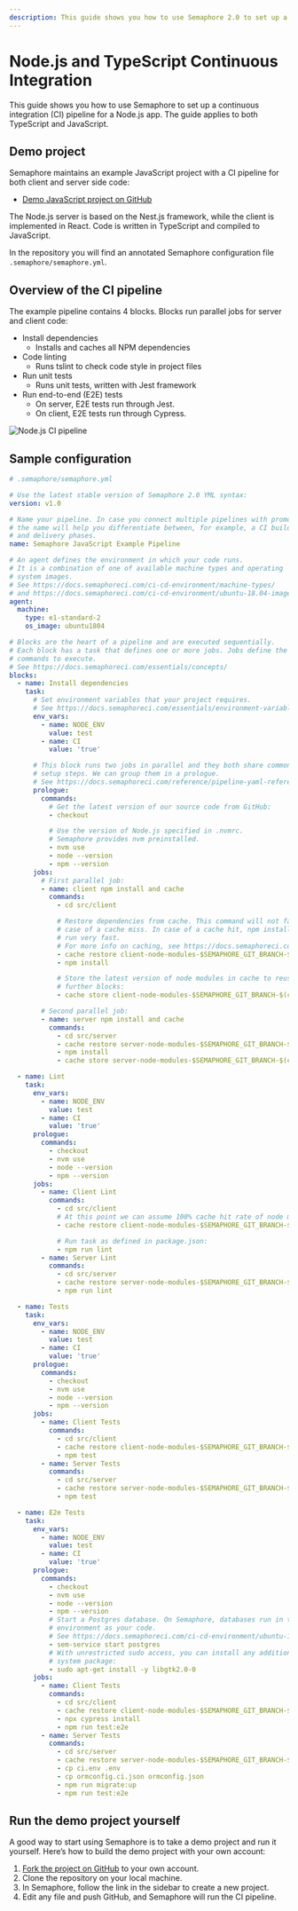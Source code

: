 ```yaml
---
description: This guide shows you how to use Semaphore 2.0 to set up a continuous integration pipeline for a Node.js app. It applies to both TypeScript and JavaScript.
---
```


# Node.js and TypeScript Continuous Integration

This guide shows you how to use Semaphore to set up a continuous integration
(CI) pipeline for a Node.js app. The guide applies to both TypeScript and
JavaScript.

## Demo project

Semaphore maintains an example JavaScript project with a CI pipeline for both
client and server side code:

- [Demo JavaScript project on GitHub][demo-project]

The Node.js server is based on the Nest.js framework, while the client is
implemented in React. Code is written in TypeScript and compiled to JavaScript.

In the repository you will find an annotated Semaphore configuration file
`.semaphore/semaphore.yml`.

## Overview of the CI pipeline

The example pipeline contains 4 blocks. Blocks run parallel jobs for server and
client code:

- Install dependencies
  - Installs and caches all NPM dependencies
- Code linting
  - Runs tslint to check code style in project files
- Run unit tests
  - Runs unit tests, written with Jest framework
- Run end-to-end (E2E) tests
  - On server, E2E tests run through Jest.
  - On client, E2E tests run through Cypress.

![Node.js CI pipeline](https://github.com/semaphoreci-demos/semaphore-demo-javascript/raw/master/images/ci-pipeline-client.png)

## Sample configuration

``` yaml
# .semaphore/semaphore.yml

# Use the latest stable version of Semaphore 2.0 YML syntax:
version: v1.0

# Name your pipeline. In case you connect multiple pipelines with promotions,
# the name will help you differentiate between, for example, a CI build phase
# and delivery phases.
name: Semaphore JavaScript Example Pipeline

# An agent defines the environment in which your code runs.
# It is a combination of one of available machine types and operating
# system images.
# See https://docs.semaphoreci.com/ci-cd-environment/machine-types/
# and https://docs.semaphoreci.com/ci-cd-environment/ubuntu-18.04-image/
agent:
  machine:
    type: e1-standard-2
    os_image: ubuntu1804

# Blocks are the heart of a pipeline and are executed sequentially.
# Each block has a task that defines one or more jobs. Jobs define the
# commands to execute.
# See https://docs.semaphoreci.com/essentials/concepts/
blocks:
  - name: Install dependencies
    task:
      # Set environment variables that your project requires.
      # See https://docs.semaphoreci.com/essentials/environment-variables/
      env_vars:
        - name: NODE_ENV
          value: test
        - name: CI
          value: 'true'

      # This block runs two jobs in parallel and they both share common
      # setup steps. We can group them in a prologue.
      # See https://docs.semaphoreci.com/reference/pipeline-yaml-reference/#prologue
      prologue:
        commands:
          # Get the latest version of our source code from GitHub:
          - checkout

          # Use the version of Node.js specified in .nvmrc.
          # Semaphore provides nvm preinstalled.
          - nvm use
          - node --version
          - npm --version
      jobs:
        # First parallel job:
        - name: client npm install and cache
          commands:
            - cd src/client

            # Restore dependencies from cache. This command will not fail in
            # case of a cache miss. In case of a cache hit, npm install will
            # run very fast.
            # For more info on caching, see https://docs.semaphoreci.com/essentials/caching-dependencies-and-directories/
            - cache restore client-node-modules-$SEMAPHORE_GIT_BRANCH-$(checksum package-lock.json),client-node-modules-$SEMAPHORE_GIT_BRANCH,client-node-modules-master
            - npm install

            # Store the latest version of node modules in cache to reuse in
            # further blocks:
            - cache store client-node-modules-$SEMAPHORE_GIT_BRANCH-$(checksum package-lock.json) node_modules

        # Second parallel job:
        - name: server npm install and cache
          commands:
            - cd src/server
            - cache restore server-node-modules-$SEMAPHORE_GIT_BRANCH-$(checksum package-lock.json),server-node-modules-$SEMAPHORE_GIT_BRANCH,server-node-modules-master
            - npm install
            - cache store server-node-modules-$SEMAPHORE_GIT_BRANCH-$(checksum package-lock.json) node_modules

  - name: Lint
    task:
      env_vars:
        - name: NODE_ENV
          value: test
        - name: CI
          value: 'true'
      prologue:
        commands:
          - checkout
          - nvm use
          - node --version
          - npm --version
      jobs:
        - name: Client Lint
          commands:
            - cd src/client
            # At this point we can assume 100% cache hit rate of node modules:
            - cache restore client-node-modules-$SEMAPHORE_GIT_BRANCH-$(checksum package-lock.json),client-node-modules-$SEMAPHORE_GIT_BRANCH,client-node-modules-master

            # Run task as defined in package.json:
            - npm run lint
        - name: Server Lint
          commands:
            - cd src/server
            - cache restore server-node-modules-$SEMAPHORE_GIT_BRANCH-$(checksum package-lock.json),server-node-modules-$SEMAPHORE_GIT_BRANCH,server-node-modules-master
            - npm run lint

  - name: Tests
    task:
      env_vars:
        - name: NODE_ENV
          value: test
        - name: CI
          value: 'true'
      prologue:
        commands:
          - checkout
          - nvm use
          - node --version
          - npm --version
      jobs:
        - name: Client Tests
          commands:
            - cd src/client
            - cache restore client-node-modules-$SEMAPHORE_GIT_BRANCH-$(checksum package-lock.json),client-node-modules-$SEMAPHORE_GIT_BRANCH,client-node-modules-master
            - npm test
        - name: Server Tests
          commands:
            - cd src/server
            - cache restore server-node-modules-$SEMAPHORE_GIT_BRANCH-$(checksum package-lock.json),server-node-modules-$SEMAPHORE_GIT_BRANCH,server-node-modules-master
            - npm test

  - name: E2e Tests
    task:
      env_vars:
        - name: NODE_ENV
          value: test
        - name: CI
          value: 'true'
      prologue:
        commands:
          - checkout
          - nvm use
          - node --version
          - npm --version
          # Start a Postgres database. On Semaphore, databases run in the same
          # environment as your code.
          # See https://docs.semaphoreci.com/ci-cd-environment/ubuntu-18.04-image/#databases-and-services
          - sem-service start postgres
          # With unrestricted sudo access, you can install any additional
          # system package:
          - sudo apt-get install -y libgtk2.0-0
      jobs:
        - name: Client Tests
          commands:
            - cd src/client
            - cache restore client-node-modules-$SEMAPHORE_GIT_BRANCH-$(checksum package-lock.json),client-node-modules-$SEMAPHORE_GIT_BRANCH,client-node-modules-master
            - npx cypress install
            - npm run test:e2e
        - name: Server Tests
          commands:
            - cd src/server
            - cache restore server-node-modules-$SEMAPHORE_GIT_BRANCH-$(checksum package-lock.json),server-node-modules-$SEMAPHORE_GIT_BRANCH,server-node-modules-master
            - cp ci.env .env
            - cp ormconfig.ci.json ormconfig.json
            - npm run migrate:up
            - npm run test:e2e
```

## Run the demo project yourself

A good way to start using Semaphore is to take a demo project and run it
yourself. Here’s how to build the demo project with your own account:

1. [Fork the project on GitHub][demo-project] to your own account.
2. Clone the repository on your local machine.
3. In Semaphore, follow the link in the sidebar to create a new project.
4. Edit any file and push GitHub, and Semaphore will run the CI pipeline.

[demo-project]: https://github.com/semaphoreci-demos/semaphore-demo-javascript
